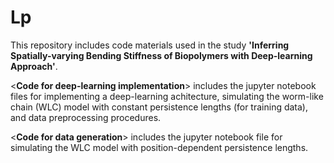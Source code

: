# Lp
This repository includes code materials used in the study **'Inferring Spatially-varying Bending Stiffness of Biopolymers with Deep-learning Approach'**.

<**Code for deep-learning implementation**> includes the jupyter notebook files for implementing a deep-learning achitecture, simulating the worm-like chain (WLC) model with constant persistence lengths (for training data), and data preprocessing procedures.

<**Code for data generation**> includes the jupyter notebook file for simulating the WLC model with position-dependent persistence lengths.
